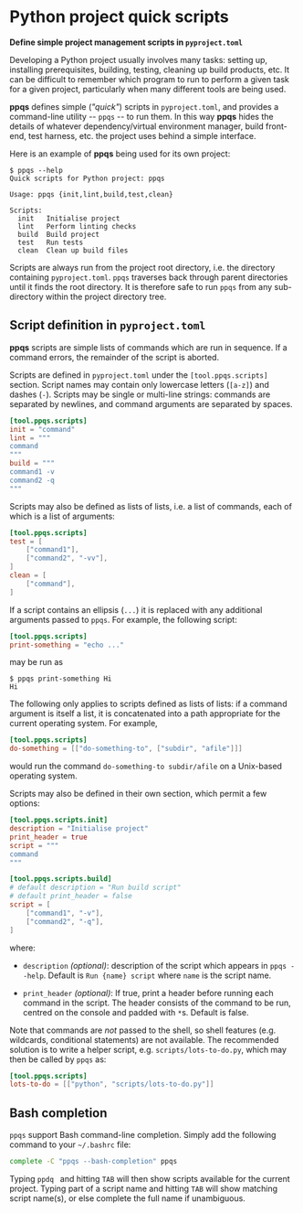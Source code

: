 # Python project quick scripts

**Define simple project management scripts in `pyproject.toml`**

Developing a Python project usually involves many tasks: setting up, installing
prerequisites, building, testing, cleaning up build products, etc. It can be
difficult to remember which program to run to perform a given task for a given
project, particularly when many different tools are being used.

**ppqs** defines simple (*"quick"*) scripts in `pyproject.toml`, and provides a
command-line utility -- `ppqs` -- to run them. In this way **ppqs** hides the
details of whatever dependency/virtual environment manager, build front-end,
test harness, etc. the project uses behind a simple interface.

Here is an example of **ppqs** being used for its own project:

```
$ ppqs --help
Quick scripts for Python project: ppqs

Usage: ppqs {init,lint,build,test,clean}

Scripts:
  init   Initialise project
  lint   Perform linting checks
  build  Build project
  test   Run tests
  clean  Clean up build files
```

Scripts are always run from the project root directory, i.e. the directory
containing `pyproject.toml`. `ppqs` traverses back through parent directories
until it finds the root directory. It is therefore safe to run `ppqs` from any
sub-directory within the project directory tree.

## Script definition in `pyproject.toml`

**ppqs** scripts are simple lists of commands which are run in sequence. If a
command errors, the remainder of the script is aborted.

Scripts are defined in `pyproject.toml` under the `[tool.ppqs.scripts]`
section. Script names may contain only lowercase letters (`[a-z]`) and dashes
(`-`). Scripts may be single or multi-line strings: commands are separated by
newlines, and command arguments are separated by spaces.

```toml
[tool.ppqs.scripts]
init = "command"
lint = """
command
"""
build = """
command1 -v
command2 -q
"""
```

Scripts may also be defined as lists of lists, i.e. a list of commands, each of
which is a list of arguments:

```toml
[tool.ppqs.scripts]
test = [
    ["command1"],
    ["command2", "-vv"],
]
clean = [
    ["command"],
]
```

If a script contains an ellipsis (`...`) it is replaced with any additional
arguments passed to `ppqs`. For example, the following script:

```toml
[tool.ppqs.scripts]
print-something = "echo ..."
```

may be run as

```
$ ppqs print-something Hi
Hi
```

The following only applies to scripts defined as lists of lists: if a command
argument is itself a list, it is concatenated into a path appropriate for the
current operating system. For example,

```toml
[tool.ppqs.scripts]
do-something = [["do-something-to", ["subdir", "afile"]]]
```

would run the command `do-something-to subdir/afile` on a Unix-based operating
system.

Scripts may also be defined in their own section, which permit a few options:

```toml
[tool.ppqs.scripts.init]
description = "Initialise project"
print_header = true
script = """
command
"""

[tool.ppqs.scripts.build]
# default description = "Run build script"
# default print_header = false
script = [
    ["command1", "-v"],
    ["command2", "-q"],
]
```

where:

* `description` *(optional)*: description of the script which appears in `ppqs
  --help`. Default is `Run {name} script` where `name` is the script name.

* `print_header` *(optional)*: If true, print a header before running each
  command in the script. The header consists of the command to be run, centred
  on the console and padded with `*`s. Default is false.

Note that commands are *not* passed to the shell, so shell features
(e.g. wildcards, conditional statements) are not available. The recommended
solution is to write a helper script, e.g. `scripts/lots-to-do.py`, which may
then be called by `ppqs` as:

```toml
[tool.ppqs.scripts]
lots-to-do = [["python", "scripts/lots-to-do.py"]]
```

## Bash completion

`ppqs` support Bash command-line completion. Simply add the following command to
your `~/.bashrc` file:

```bash
complete -C "ppqs --bash-completion" ppqs
```

Typing `ppdq ` and hitting `TAB` will then show scripts available for the
current project. Typing part of a script name and hitting `TAB` will show
matching script name(s), or else complete the full name if unambiguous.

